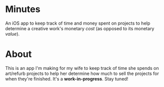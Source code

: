 # Minutes
An iOS app to keep track of time and money spent on projects to help determine a creative work's monetary _cost_ (as opposed to its monetary _value_).

# About
This is an app I'm making for my wife to keep track of time she spends on art/refurb projects to help her determine how much to sell the projects for when they're finished. It's a __work-in-progress__. Stay tuned!
